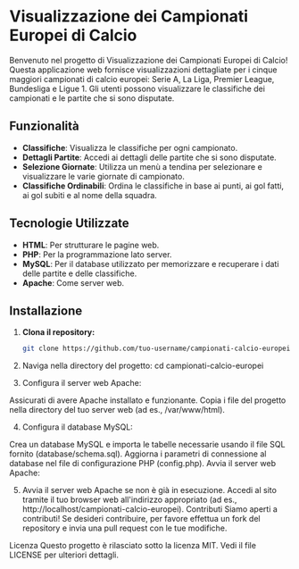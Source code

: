 # Visualizzazione dei Campionati Europei di Calcio

Benvenuto nel progetto di Visualizzazione dei Campionati Europei di Calcio! Questa applicazione web fornisce visualizzazioni dettagliate per i cinque maggiori campionati di calcio europei: Serie A, La Liga, Premier League, Bundesliga e Ligue 1. Gli utenti possono visualizzare le classifiche dei campionati e le partite che si sono disputate.

## Funzionalità

- **Classifiche**: Visualizza le classifiche per ogni campionato.
- **Dettagli Partite**: Accedi ai dettagli delle partite che si sono disputate.
- **Selezione Giornate**: Utilizza un menù a tendina per selezionare e visualizzare le varie giornate di campionato.
- **Classifiche Ordinabili**: Ordina le classifiche in base ai punti, ai gol fatti, ai gol subiti e al nome della squadra.

## Tecnologie Utilizzate

- **HTML**: Per strutturare le pagine web.
- **PHP**: Per la programmazione lato server.
- **MySQL**: Per il database utilizzato per memorizzare e recuperare i dati delle partite e delle classifiche.
- **Apache**: Come server web.

## Installazione

1. **Clona il repository:**
   ```sh
   git clone https://github.com/tuo-username/campionati-calcio-europei.git

2. Naviga nella directory del progetto:
   cd campionati-calcio-europei

3. Configura il server web Apache:

Assicurati di avere Apache installato e funzionante.
Copia i file del progetto nella directory del tuo server web (ad es., /var/www/html).

4. Configura il database MySQL:

Crea un database MySQL e importa le tabelle necessarie usando il file SQL fornito (database/schema.sql).
Aggiorna i parametri di connessione al database nel file di configurazione PHP (config.php).
Avvia il server web Apache:

5. Avvia il server web Apache se non è già in esecuzione.
Accedi al sito tramite il tuo browser web all'indirizzo appropriato (ad es., http://localhost/campionati-calcio-europei).
Contributi
Siamo aperti a contributi! Se desideri contribuire, per favore effettua un fork del repository e invia una pull request con le tue modifiche.

Licenza
Questo progetto è rilasciato sotto la licenza MIT. Vedi il file LICENSE per ulteriori dettagli.

